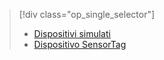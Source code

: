 > [!div class="op_single_selector"]
> * [Dispositivi simulati](../articles/iot-suite/iot-suite-v1-gateway-kit-get-started-simulator.md)
> * [Dispositivo SensorTag](../articles/iot-suite/iot-suite-v1-gateway-kit-get-started-sensortag.md)
